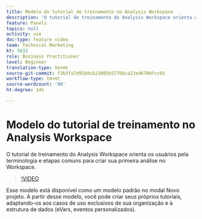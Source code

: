 ```yaml
---
title: Modelo do tutorial de treinamento no Analysis Workspace
description: 'O tutorial de treinamento do Analysis Workspace orienta os usuários pela terminologia e etapas comuns para criar sua primeira análise no Workspace. '
feature: Panels
topics: null
activity: use
doc-type: feature video
team: Technical Marketing
kt: 5032
role: Business Practitioner
level: Beginner
translation-type: tm+mt
source-git-commit: f3b3fa7d91b0cb21005b57768ca23ed6700fcc03
workflow-type: tm+mt
source-wordcount: '90'
ht-degree: 14%

---
```



# Modelo do tutorial de treinamento no Analysis Workspace

O tutorial de treinamento do Analysis Workspace orienta os usuários pela terminologia e etapas comuns para criar sua primeira análise no Workspace.

>[!VIDEO](https://video.tv.adobe.com/v/33773/?quality=12)

Esse modelo está disponível como um modelo padrão no modal Novo projeto. A partir desse modelo, você pode criar seus próprios tutoriais, adaptando-os aos casos de uso exclusivos de sua organização e à estrutura de dados (eVars, eventos personalizados).
